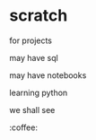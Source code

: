 # scratch
for projects 
<p> may have sql
<p> may have notebooks
<p> learning python
<p> we shall see
<p>
  :coffee:
